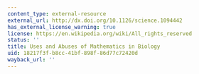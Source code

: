 ```yaml
---
content_type: external-resource
external_url: http://dx.doi.org/10.1126/science.1094442
has_external_license_warning: true
license: https://en.wikipedia.org/wiki/All_rights_reserved
status: ''
title: Uses and Abuses of Mathematics in Biology
uid: 18217f3f-b8cc-41bf-898f-86d77c72420d
wayback_url: ''
---
```

